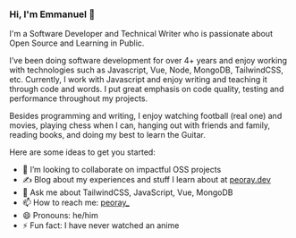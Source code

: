 ### Hi, I'm Emmanuel 👋

I'm a Software Developer and Technical Writer who is passionate about Open Source and Learning in Public.

I’ve been doing software development for over 4+ years and enjoy working with technologies such as Javascript, Vue, Node, MongoDB, TailwindCSS, etc. Currently, I work with Javascript and enjoy writing and teaching it through code and words. I put great emphasis on code quality, testing and performance throughout my projects.

Besides programming and writing, I enjoy watching football (real one) and movies, playing chess when I can, hanging out with friends and family, reading books, and doing my best to learn the Guitar.

<!--
**peoray/peoray** is a ✨ _special_ ✨ repository because its `README.md` (this file) appears on your GitHub profile.
-->

Here are some ideas to get you started:

<!-- - 🔭 I’m currently working on ... -->
<!-- - 🌱 I’m currently learning ... -->
<!-- - 🤔 I’m looking for help with ... -->

- 👯 I’m looking to collaborate on impactful OSS projects
- :writing_hand: Blog about my experiences and stuff I learn about at [peoray.dev](https://peoray.dev)
- 💬 Ask me about TailwindCSS, JavaScript, Vue, MongoDB
- 📫 How to reach me: [peoray_](twitter.com/peoray_)
- 😄 Pronouns: he/him
- ⚡ Fun fact: I have never watched an anime
